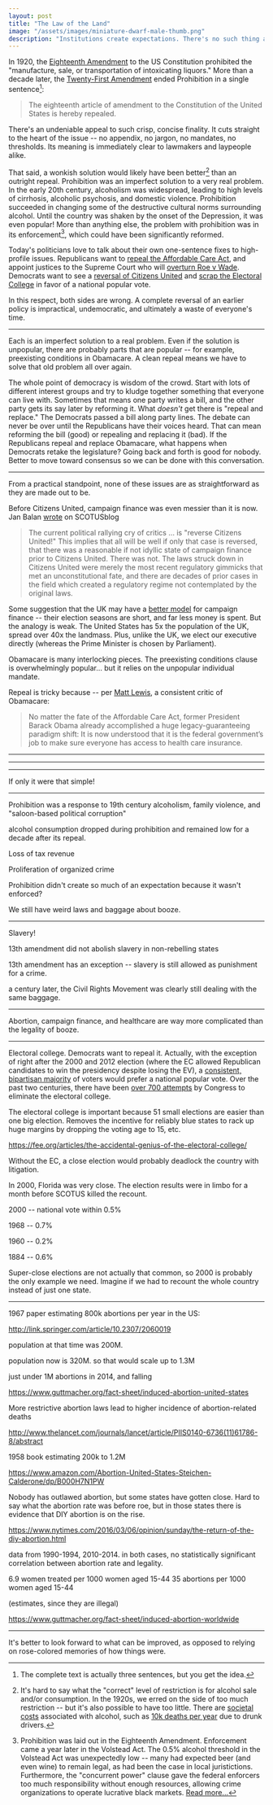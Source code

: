 ```yaml
---
layout: post
title: "The Law of the Land"
image: "/assets/images/miniature-dwarf-male-thumb.png"
description: "Institutions create expectations. There's no such thing as a clean repeal."
---
```


In 1920, the [Eighteenth Amendment](https://en.wikipedia.org/wiki/Eighteenth_Amendment_to_the_United_States_Constitution) to the US Constitution prohibited the "manufacture, sale, or transportation of intoxicating liquors." More than a decade later, the [Twenty-First Amendment](https://en.wikipedia.org/wiki/Twenty-first_Amendment_to_the_United_States_Constitution) ended Prohibition in a single sentence[^1]:

> The eighteenth article of amendment to the Constitution of the United States is hereby repealed.

[^1]: The complete text is actually three sentences, but you get the idea. 

There's an undeniable appeal to such crisp, concise finality. It cuts straight to the heart of the issue -- no appendix, no jargon, no mandates, no thresholds. Its meaning is immediately clear to lawmakers and laypeople alike.

That said, a wonkish solution would likely have been better[^5] than an outright repeal. Prohibition was an imperfect solution to a very real problem. In the early 20th century, alcoholism was widespread, leading to high levels of cirrhosis, alcoholic psychosis, and domestic violence. Prohibition succeeded in changing some of the destructive cultural norms surrounding alcohol. Until the country was shaken by the onset of the Depression, it was even popular! More than anything else, the problem with prohibition was in its enforcement[^3], which could have been significantly reformed. 

[^5]: It's hard to say what the "correct" level of restriction is for alcohol sale and/or consumption. In the 1920s, we erred on the side of too much restriction -- but it's also possible to have too little. There are [societal costs](http://www.nytimes.com/1989/10/16/opinion/actually-prohibition-was-a-success.html) associated with alcohol, such as [10k deaths per year](https://www.cdc.gov/motorvehiclesafety/impaired_driving/impaired-drv_factsheet.html) due to drunk drivers. 

[^3]: Prohibition was laid out in the Eighteenth Amendment. Enforcement came a year later in the Volstead Act. The 0.5% alcohol threshold in the Volstead Act was unexpectedly low -- many had expected beer (and even wine) to remain legal, as had been the case in local juristictions. Furthermore, the "concurrent power" clause gave the federal enforcers too much responsibility without enough resources, allowing crime organizations to operate lucrative black markets. [Read more...](https://www.ncbi.nlm.nih.gov/pmc/articles/PMC1470475/)

Today's politicians love to talk about their own one-sentence fixes to high-profile issues. Republicans want to [repeal the Affordable Care Act](https://www.tedcruz.org/l/repeal-obamacare/), and appoint justices to the Supreme Court who will [overturn Roe v Wade](http://www.cnbc.com/2016/10/19/trump-ill-appoint-supreme-court-justices-to-overturn-roe-v-wade-abortion-case.html). Democrats want to see a [reversal of Citizens United](http://www.politico.com/story/2016/07/hillary-clinton-citizens-united-225658) and [scrap the Electoral College](http://thehill.com/blogs/floor-action/senate/306121-dem-senator-introducing-bill-to-abolish-electoral-college) in favor of a national popular vote. 

In this respect, both sides are wrong. A complete reversal of an earlier policy is impractical, undemocratic, and ultimately a waste of everyone's time. 

---


Each is an imperfect solution to a real problem. Even if the solution is unpopular, there are probably parts that are popular -- for example, preexisting conditions in Obamacare. A clean repeal means we have to solve that old problem all over again. 


The whole point of democracy is wisdom of the crowd. Start with lots of different interest groups and try to kludge together something that everyone can live with. Sometimes that means one party writes a bill, and the other party gets its say later by reforming it. What *doesn't* get there is "repeal and replace." The Democrats passed a bill along party lines. The debate can never be over until the Republicans have their voices heard. That can mean reforming the bill (good) or repealing and replacing it (bad). If the Republicans repeal and replace Obamacare, what happens when Democrats retake the legislature? Going back and forth is good for nobody. Better to move toward consensus so we can be done with this conversation. 










---

From a practical standpoint, none of these issues are as straightforward as they are made out to be. 

Before Citizens United, campaign finance was even messier than it is now. Jan Balan [wrote](http://www.scotusblog.com/2016/09/the-court-after-scalia-campaign-finance-law-wonderland/) on SCOTUSblog

> The current political rallying cry of critics ... is "reverse Citizens United!" This implies that all will be well if only that case is reversed, that there was a reasonable if not idyllic state of campaign finance prior to Citizens United. There was not. The laws struck down in Citizens United were merely the most recent regulatory gimmicks that met an unconstitutional fate, and there are decades of prior cases in the field which created a regulatory regime not contemplated by the original laws.

Some suggestion that the UK may have a [better model](https://www.washingtonpost.com/news/the-fix/wp/2015/05/12/daily-show-takes-on-the-mercifully-short-relatively-cheap-uk-election/) for campaign finance -- their election seasons are short, and far less money is spent. But the analogy is weak. The United States has 5x the population of the UK, spread over 40x the landmass. Plus, unlike the UK, we elect our executive directly (whereas the Prime Minister is chosen by Parliament). 

Obamacare is many interlocking pieces. The preexisting conditions clause is overwhelmingly popular... but it relies on the unpopular individual mandate. 

Repeal is tricky because -- per [Matt Lewis](http://www.thedailybeast.com/articles/2017/01/25/maybe-on-obamacare-republicans-should-just-punt.html), a consistent critic of Obamacare:

> No matter the fate of the Affordable Care Act, former President Barack Obama already accomplished a huge legacy-guaranteeing paradigm shift: It is now understood that it is the federal government’s job to make sure everyone has access to health care insurance. 





---

---

---











If only it were that simple!

---

Prohibition was a response to 19th century alcoholism, family violence, and "saloon-based political corruption"

alcohol consumption dropped during prohibition and remained low for a decade after its repeal.

Loss of tax revenue

Proliferation of organized crime

Prohibition didn't create so much of an expectation because it wasn't enforced? 

We still have weird laws and baggage about booze. 

---

Slavery! 

13th amendment did not abolish slavery in non-rebelling states

13th amendment has an exception -- slavery is still allowed as punishment for a crime. 

a century later, the Civil Rights Movement was clearly still dealing with the same baggage. 

---

Abortion, campaign finance, and healthcare are way more complicated than the legality of booze.

---

Electoral college. Democrats want to repeal it. Actually, with the exception of right after the 2000 and 2012 election (where the EC allowed Republican candidates to win the presidency despite losing the EV), a [consistent, bipartisan majority](http://www.gallup.com/poll/150245/americans-swap-electoral-college-popular-vote.aspx) of voters would prefer a national popular vote. Over the past two centuries, there have been [over 700 attempts](https://www.archives.gov/federal-register/electoral-college/faq.html#changes) by Congress to eliminate the electoral college.

The electoral college is important because 51 small elections are easier than one big election. Removes the incentive for reliably blue states to rack up huge margins by dropping the voting age to 15, etc.

https://fee.org/articles/the-accidental-genius-of-the-electoral-college/

Without the EC, a close election would probably deadlock the country with litigation.

In 2000, Florida was very close. The election results were in limbo for a month before SCOTUS killed the recount.

2000 -- national vote within 0.5%

1968 -- 0.7%

1960 -- 0.2%

1884 -- 0.6%

Super-close elections are not actually that common, so 2000 is probably the only example we need. Imagine if we had to recount the whole country instead of just one state.

---

1967 paper estimating 800k abortions per year in the US:

http://link.springer.com/article/10.2307/2060019


population at that time was 200M.


population now is 320M. so that would scale up to 1.3M

just under 1M abortions in 2014, and falling

https://www.guttmacher.org/fact-sheet/induced-abortion-united-states


More restrictive abortion laws lead to higher incidence of abortion-related deaths

http://www.thelancet.com/journals/lancet/article/PIIS0140-6736(11)61786-8/abstract


1958 book estimating 200k to 1.2M

https://www.amazon.com/Abortion-United-States-Steichen-Calderone/dp/B000H7N1PW


Nobody has outlawed abortion, but some states have gotten close. Hard to say what the abortion rate was before roe, but in those states there is evidence that DIY abortion is on the rise. 

https://www.nytimes.com/2016/03/06/opinion/sunday/the-return-of-the-diy-abortion.html

data from 1990-1994, 2010-2014. in both cases, no statistically significant correlation between abortion rate and legality.

6.9 women treated per 1000 women aged 15-44
35 abortions per 1000 women aged 15-44

(estimates, since they are illegal)

https://www.guttmacher.org/fact-sheet/induced-abortion-worldwide

---

It's better to look forward to what can be improved, as opposed to relying on rose-colored memories of how things were.
